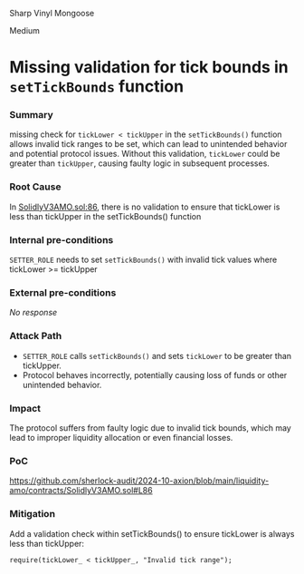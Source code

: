 Sharp Vinyl Mongoose

Medium

# Missing validation for tick bounds in `setTickBounds` function

### Summary

missing check for `tickLower < tickUpper` in the `setTickBounds()` function allows invalid tick ranges to be set, which can lead to unintended behavior and potential protocol issues. Without this validation, `tickLower` could be greater than `tickUpper`, causing faulty logic in subsequent processes.

### Root Cause

In [SolidlyV3AMO.sol:86](https://github.com/sherlock-audit/2024-10-axion/blob/main/liquidity-amo/contracts/SolidlyV3AMO.sol#L86), there is no validation to ensure that tickLower is less than tickUpper in the setTickBounds() function

### Internal pre-conditions

`SETTER_ROLE` needs to set `setTickBounds()` with invalid tick values where tickLower >= tickUpper

### External pre-conditions

_No response_

### Attack Path

- `SETTER_ROLE` calls `setTickBounds()` and sets `tickLower` to be greater than tickUpper.
- Protocol behaves incorrectly, potentially causing loss of funds or other unintended behavior.

### Impact

The protocol suffers from faulty logic due to invalid tick bounds, which may lead to improper liquidity allocation or even financial losses.

### PoC

https://github.com/sherlock-audit/2024-10-axion/blob/main/liquidity-amo/contracts/SolidlyV3AMO.sol#L86

### Mitigation

Add a validation check within setTickBounds() to ensure tickLower is always less than tickUpper:

```solidity
require(tickLower_ < tickUpper_, "Invalid tick range");
```